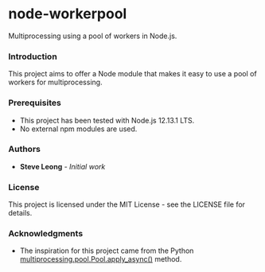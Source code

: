 # node-workerpool
Multiprocessing using a pool of workers in Node.js.

### Introduction
This project aims to offer a Node module that makes it easy to use a pool of workers for multiprocessing.

### Prerequisites
- This project has been tested with Node.js 12.13.1 LTS.
- No external npm modules are used.

### Authors
* **Steve Leong** - *Initial work*

### License
This project is licensed under the MIT License - see the LICENSE file for details.

### Acknowledgments
* The inspiration for this project came from the Python [multiprocessing.pool.Pool.apply_async()](https://docs.python.org/3.7/library/multiprocessing.html#multiprocessing.pool.Pool.apply_async) method.
